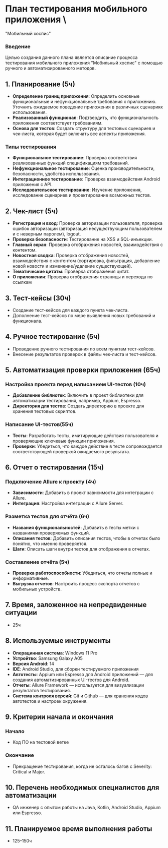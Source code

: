# План тестирования мобильного приложения \
"Мобильный хоспис"

### Введение
Целью создания данного плана является описание процесса тестирования мобильного приложения "Мобильный хоспис" с помощью ручного и автоматизированного методов.

## 1. Планирование (5ч)
- **Определение границ приложения**: Определить основные функциональные и нефункциональные требования к приложению. Уточнить ожидаемое поведение приложения в различных сценариях использования.
- **Реализованный функционал**: Подтвердить, что функциональность приложения соответствует требованиям.
- **Основа для тестов**: Создать структуру для тестовых сценариев и чек-листа, которая будет включать все аспекты приложения.

###  Типы тестирования
- **Функциональное тестирование**: Проверка соответствия реализованных функций спецификациям требований.
- **Нефункциональное тестирование**: Оценка производительности, безопасности, удобства использования. 
- **Интеграционное тестирование**: Проверка взаимодействия Android приложения с API.
- **Исследовательское тестирование**: Изучение приложения, исследование сценариев и проектирование возможных тестов.

## 2. Чек-лист (5ч)
- **Регистрация и вход**: Проверка авторизации пользователя, проверка ошибок авторизации (авторизация несуществующим пользователем и с неверным паролем), logout.
- **Проверка безопасности**: Тестирование на XSS и SQL-инъекции.
- **Главный экран**: Проверка отображения новостей, взаимодействия с контентом.
- **Новостная сводка**: Проверка отображения новостей, взаимодействия с контентом (сортировка, фильтрация, добавление новой новости и изменение/удаление существующей).
- **Тематические цитаты**: Проверка отображения цитат.
- **О приложении**: Проверка отображения страницы и перехода по ссылкам

## 3. Тест-кейсы (30ч)
- Создание тест-кейсов для каждого пункта чек-листа.
- Дополнение тест-кейсов по мере выявления новых требований и функционала.

## 4. Ручное тестирование (5ч)
- Проведение ручного тестирования по всем пунктам тест-кейсов.
- Внесение результатов проверок в файлы чек-листа и тест-кейсов.

## 5. Автоматизация проверки приложения (65ч)

### Настройка проекта перед написанием UI-тестов (10ч)
- **Добавление библиотек**: Включить в проект библиотеки для автоматизации тестирования, например, Appium, Espresso.
- **Директория для тестов**: Создать директорию в проекте для хранения тестовых скриптов.

### Написание UI-тестов(55ч)
- **Тесты**: Разработать тесты, имитирующие действия пользователя и проверяющие ключевые функции приложения.
- **Проверки**: Убедиться, что каждое действие в тесте сопровождается соответствующей проверкой ожидаемого результата.

## 6. Отчет о тестировании (15ч)

### Подключение Allure к проекту (4ч)
- **Зависимости**: Добавить в проект зависимости для интеграции с Allure.
- **Интеграция**: Настройка интеграции с Allure Server.

### Разметка тестов для отчёта (6ч)
- **Названия функциональностей**: Добавить в тесты метки с названиями проверяемых функций.
- **Описания тестов**: Добавить описания тестов, чтобы в отчетах было понятно, что именно проверяется.
- **Шаги**: Описать шаги внутри тестов для отображения в отчетах.

### Составление отчёта (5ч)
- **Проверка работоспособности**: Убедиться, что отчеты полные и информативные.
- **Выгрузка отчетов**: Настроить процесс экспорта отчетов с мобильных устройств. 

## 7. Время, заложенное на непредвиденные ситуации
- 25ч

## 8. Используемые инструменты
- **Операцинная система**: Windows 11 Pro
- **Устройтво**: Samsung Galaxy A05
- **Версия Android**: 14
- **IDE**: Android Studio, для сборки тестируемого приложения
- **Автотесты**: Appium или Espresso для Android приложений — для создания автоматизированных UI-тестов для Android.
- **Отчеты**: Allure Framework — используется для визуализации результатов тестирования.
- **Система контроля версий**: Git и Github — для хранения кодов автотестов и настроек окружения.

## 9. **Критерии начала и окончания**
### Начало
- Код ПО на тестовой ветке

### Окончание
- Прекращение тестирования, когда не осталось багов с Severity: Critical и Major.
  
## 10. Перечень необходимых специалистов для автоматизации
- QA инженер с опытом работы на Java, Kotlin, Android Studio, Appium или Espresso.
 
## 11. Планируемое время выполнения работы
- 125–150ч
